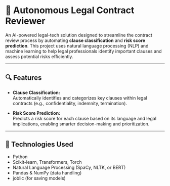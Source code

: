 # 🤖 Autonomous Legal Contract Reviewer

An AI-powered legal-tech solution designed to streamline the contract review process by automating **clause classification** and **risk score prediction**. This project uses natural language processing (NLP) and machine learning to help legal professionals identify important clauses and assess potential risks efficiently.

---

## 🔍 Features

- **Clause Classification:**  
  Automatically identifies and categorizes key clauses within legal contracts (e.g., confidentiality, indemnity, termination).

- **Risk Score Prediction:**  
  Predicts a risk score for each clause based on its language and legal implications, enabling smarter decision-making and prioritization.

---

## 🧠 Technologies Used

- Python
- Scikit-learn, Transformers, Torch
- Natural Language Processing (SpaCy, NLTK, or BERT)
- Pandas & NumPy (data handling)
- joblic (for saving models)
